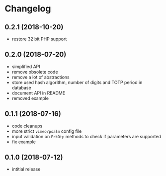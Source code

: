 # Changelog

## 0.2.1 (2018-10-20)
- restore 32 bit PHP support

## 0.2.0 (2018-07-20)
- simplified API
- remove obsolete code
- remove a lot of abstractions
- store used hash algorithm, number of digits and TOTP period in database
- document API in README
- removed example

## 0.1.1 (2018-07-16)
- code cleanups
- more strict `vimeo/psalm` config file
- input validation on `FrkOtp` methods to check if parameters are supported
- fix example

## 0.1.0 (2018-07-12)
- intitial release

